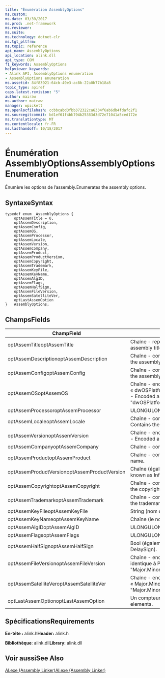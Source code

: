 ```yaml
---
title: "Énumération AssemblyOptions"
ms.custom: 
ms.date: 03/30/2017
ms.prod: .net-framework
ms.reviewer: 
ms.suite: 
ms.technology: dotnet-clr
ms.tgt_pltfrm: 
ms.topic: reference
api_name: AssemblyOptions
api_location: alink.dll
api_type: COM
f1_keywords: AssemblyOptions
helpviewer_keywords:
- Alink API, AssemblyOptions enumeration
- AssemblyOptions enumeration
ms.assetid: 84f83921-64cb-49e3-ac8b-22a0b77b18a8
topic_type: apiref
caps.latest.revision: "5"
author: mairaw
ms.author: mairaw
manager: wpickett
ms.openlocfilehash: ccbbcabd3fbb372322ca6334f6ab6db4fdafc2f1
ms.sourcegitcommit: bd1ef61f4bb794b25383d3d72e71041a5ced172e
ms.translationtype: MT
ms.contentlocale: fr-FR
ms.lasthandoff: 10/18/2017
---
```

# <a name="assemblyoptions-enumeration"></a><span data-ttu-id="37d2a-102">Énumération AssemblyOptions</span><span class="sxs-lookup"><span data-stu-id="37d2a-102">AssemblyOptions Enumeration</span></span>
<span data-ttu-id="37d2a-103">Énumère les options de l’assembly.</span><span class="sxs-lookup"><span data-stu-id="37d2a-103">Enumerates the assembly options.</span></span>  
  
## <a name="syntax"></a><span data-ttu-id="37d2a-104">Syntaxe</span><span class="sxs-lookup"><span data-stu-id="37d2a-104">Syntax</span></span>  
  
```  
typedef enum _AssemblyOptions {  
    optAssemTitle = 0,  
    optAssemDescription,  
    optAssemConfig,  
    optAssemOS,  
    optAssemProcessor,  
    optAssemLocale,  
    optAssemVersion,  
    optAssemCompany,  
    optAssemProduct,  
    optAssemProductVersion,  
    optAssemCopyright,  
    optAssemTrademark,  
    optAssemKeyFile,  
    optAssemKeyName,  
    optAssemAlgID,  
    optAssemFlags,  
    optAssemHalfSign,  
    optAssemFileVersion,  
    optAssemSatelliteVer,  
    optLastAssemOption  
}   AssemblyOptions;  
```  
  
## <a name="fields"></a><span data-ttu-id="37d2a-105">Champs</span><span class="sxs-lookup"><span data-stu-id="37d2a-105">Fields</span></span>  
  
|<span data-ttu-id="37d2a-106">Champ</span><span class="sxs-lookup"><span data-stu-id="37d2a-106">Field</span></span>|<span data-ttu-id="37d2a-107">Description</span><span class="sxs-lookup"><span data-stu-id="37d2a-107">Description</span></span>|  
|-----------|-----------------|  
|<span data-ttu-id="37d2a-108">optAssemTitle</span><span class="sxs-lookup"><span data-stu-id="37d2a-108">optAssemTitle</span></span>|<span data-ttu-id="37d2a-109">Chaîne - représente le titre de l’assembly.</span><span class="sxs-lookup"><span data-stu-id="37d2a-109">String - Represents the assembly title.</span></span>|  
|<span data-ttu-id="37d2a-110">optAssemDescription</span><span class="sxs-lookup"><span data-stu-id="37d2a-110">optAssemDescription</span></span>|<span data-ttu-id="37d2a-111">Chaîne - contient la description de l’assembly.</span><span class="sxs-lookup"><span data-stu-id="37d2a-111">String - Contains the assembly description.</span></span>|  
|<span data-ttu-id="37d2a-112">optAssemConfig</span><span class="sxs-lookup"><span data-stu-id="37d2a-112">optAssemConfig</span></span>|<span data-ttu-id="37d2a-113">Chaîne - contient la configuration de l’assembly.</span><span class="sxs-lookup"><span data-stu-id="37d2a-113">String - Contains the assembly configuration.</span></span>|  
|<span data-ttu-id="37d2a-114">optAssemOS</span><span class="sxs-lookup"><span data-stu-id="37d2a-114">optAssemOS</span></span>|<span data-ttu-id="37d2a-115">Chaîne - encodée comme : « dwOSPlatformId.dwOSMajorVersion.dwOSMinorVersion ».</span><span class="sxs-lookup"><span data-stu-id="37d2a-115">String - Encoded as: "dwOSPlatformId.dwOSMajorVersion.dwOSMinorVersion".</span></span>|  
|<span data-ttu-id="37d2a-116">optAssemProcessor</span><span class="sxs-lookup"><span data-stu-id="37d2a-116">optAssemProcessor</span></span>|<span data-ttu-id="37d2a-117">ULONG</span><span class="sxs-lookup"><span data-stu-id="37d2a-117">ULONG</span></span>|  
|<span data-ttu-id="37d2a-118">optAssemLocale</span><span class="sxs-lookup"><span data-stu-id="37d2a-118">optAssemLocale</span></span>|<span data-ttu-id="37d2a-119">Chaîne - contient les paramètres régionaux d’assembly.</span><span class="sxs-lookup"><span data-stu-id="37d2a-119">String - Contains the assembly locale.</span></span>|  
|<span data-ttu-id="37d2a-120">optAssemVersion</span><span class="sxs-lookup"><span data-stu-id="37d2a-120">optAssemVersion</span></span>|<span data-ttu-id="37d2a-121">Chaîne - encodée comme : « Major.Minor.Build.Revision ».</span><span class="sxs-lookup"><span data-stu-id="37d2a-121">String - Encoded as: "Major.Minor.Build.Revision".</span></span>|  
|<span data-ttu-id="37d2a-122">optAssemCompany</span><span class="sxs-lookup"><span data-stu-id="37d2a-122">optAssemCompany</span></span>|<span data-ttu-id="37d2a-123">Chaîne - contient la société.</span><span class="sxs-lookup"><span data-stu-id="37d2a-123">String - Contains the company.</span></span>|  
|<span data-ttu-id="37d2a-124">optAssemProduct</span><span class="sxs-lookup"><span data-stu-id="37d2a-124">optAssemProduct</span></span>|<span data-ttu-id="37d2a-125">Chaîne - contient le nom du produit.</span><span class="sxs-lookup"><span data-stu-id="37d2a-125">String - Contains the product name.</span></span>|  
|<span data-ttu-id="37d2a-126">optAssemProductVersion</span><span class="sxs-lookup"><span data-stu-id="37d2a-126">optAssemProductVersion</span></span>|<span data-ttu-id="37d2a-127">Chaîne (également appelé InformationalVersion).</span><span class="sxs-lookup"><span data-stu-id="37d2a-127">String (also known as InformationalVersion).</span></span>|  
|<span data-ttu-id="37d2a-128">optAssemCopyright</span><span class="sxs-lookup"><span data-stu-id="37d2a-128">optAssemCopyright</span></span>|<span data-ttu-id="37d2a-129">Chaîne - contient les informations de copyright.</span><span class="sxs-lookup"><span data-stu-id="37d2a-129">String - Contains the copyright information.</span></span>|  
|<span data-ttu-id="37d2a-130">optAssemTrademark</span><span class="sxs-lookup"><span data-stu-id="37d2a-130">optAssemTrademark</span></span>|<span data-ttu-id="37d2a-131">Chaîne - contient les informations de marque.</span><span class="sxs-lookup"><span data-stu-id="37d2a-131">String - Contains the trademark information.</span></span>|  
|<span data-ttu-id="37d2a-132">optAssemKeyFile</span><span class="sxs-lookup"><span data-stu-id="37d2a-132">optAssemKeyFile</span></span>|<span data-ttu-id="37d2a-133">String (nom de fichier).</span><span class="sxs-lookup"><span data-stu-id="37d2a-133">String (file name).</span></span>|  
|<span data-ttu-id="37d2a-134">optAssemKeyName</span><span class="sxs-lookup"><span data-stu-id="37d2a-134">optAssemKeyName</span></span>|<span data-ttu-id="37d2a-135">Chaîne (le nom de clé).</span><span class="sxs-lookup"><span data-stu-id="37d2a-135">String (The key name).</span></span>|  
|<span data-ttu-id="37d2a-136">optAssemAlgID</span><span class="sxs-lookup"><span data-stu-id="37d2a-136">optAssemAlgID</span></span>|<span data-ttu-id="37d2a-137">ULONG</span><span class="sxs-lookup"><span data-stu-id="37d2a-137">ULONG</span></span>|  
|<span data-ttu-id="37d2a-138">optAssemFlags</span><span class="sxs-lookup"><span data-stu-id="37d2a-138">optAssemFlags</span></span>|<span data-ttu-id="37d2a-139">ULONG</span><span class="sxs-lookup"><span data-stu-id="37d2a-139">ULONG</span></span>|  
|<span data-ttu-id="37d2a-140">optAssemHalfSign</span><span class="sxs-lookup"><span data-stu-id="37d2a-140">optAssemHalfSign</span></span>|<span data-ttu-id="37d2a-141">Bool (également appelé DelaySign).</span><span class="sxs-lookup"><span data-stu-id="37d2a-141">Bool (Also known as DelaySign).</span></span>|  
|<span data-ttu-id="37d2a-142">optAssemFileVersion</span><span class="sxs-lookup"><span data-stu-id="37d2a-142">optAssemFileVersion</span></span>|<span data-ttu-id="37d2a-143">Chaîne - encodée comme « Major.Minor.Build.Revision » - identique à ProductVersion.</span><span class="sxs-lookup"><span data-stu-id="37d2a-143">String - Encoded as "Major.Minor.Build.Revision"--same as ProductVersion.</span></span>|  
|<span data-ttu-id="37d2a-144">optAssemSatelliteVer</span><span class="sxs-lookup"><span data-stu-id="37d2a-144">optAssemSatelliteVer</span></span>|<span data-ttu-id="37d2a-145">Chaîne - encodée sous la forme « Major.Minor.Build.Revision ».</span><span class="sxs-lookup"><span data-stu-id="37d2a-145">String - Encoded as "Major.Minor.Build.Revision".</span></span>|  
|<span data-ttu-id="37d2a-146">optLastAssemOption</span><span class="sxs-lookup"><span data-stu-id="37d2a-146">optLastAssemOption</span></span>|<span data-ttu-id="37d2a-147">Un compteur du nombre d’éléments.</span><span class="sxs-lookup"><span data-stu-id="37d2a-147">A counter of the number of elements.</span></span>|  
  
## <a name="requirements"></a><span data-ttu-id="37d2a-148">Spécifications</span><span class="sxs-lookup"><span data-stu-id="37d2a-148">Requirements</span></span>  
 <span data-ttu-id="37d2a-149">**En-tête :** alink.h</span><span class="sxs-lookup"><span data-stu-id="37d2a-149">**Header:** alink.h</span></span>  
  
 <span data-ttu-id="37d2a-150">**Bibliothèque**: alink.dll</span><span class="sxs-lookup"><span data-stu-id="37d2a-150">**Library**: alink.dll</span></span>  
  
## <a name="see-also"></a><span data-ttu-id="37d2a-151">Voir aussi</span><span class="sxs-lookup"><span data-stu-id="37d2a-151">See Also</span></span>  
 [<span data-ttu-id="37d2a-152">Al.exe (Assembly Linker)</span><span class="sxs-lookup"><span data-stu-id="37d2a-152">Al.exe (Assembly Linker)</span></span>](../../../../docs/framework/tools/al-exe-assembly-linker.md)
